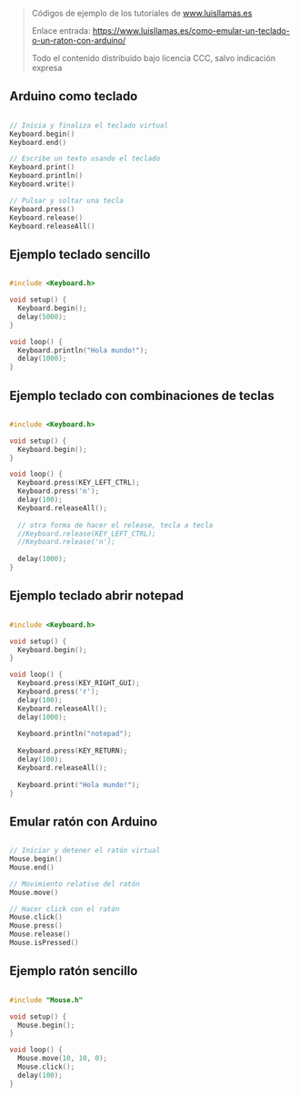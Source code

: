 > Códigos de ejemplo de los tutoriales de www.luisllamas.es
>
> Enlace entrada: https://www.luisllamas.es/como-emular-un-teclado-o-un-raton-con-arduino/
>
> Todo el contenido distribuido bajo licencia CCC, salvo indicación expresa


## Arduino como teclado
```cpp
// Inicia y finaliza el teclado virtual
Keyboard.begin()
Keyboard.end()

// Escribe un texto usando el teclado
Keyboard.print()
Keyboard.println()
Keyboard.write()

// Pulsar y soltar una tecla
Keyboard.press()
Keyboard.release()
Keyboard.releaseAll()
```



## Ejemplo teclado sencillo
```cpp
#include <Keyboard.h>

void setup() {
  Keyboard.begin();
  delay(5000);
}

void loop() {
  Keyboard.println("Hola mundo!");
  delay(1000);
}
```



## Ejemplo teclado con combinaciones de teclas
```cpp
#include <Keyboard.h>

void setup() {
  Keyboard.begin();
}

void loop() {
  Keyboard.press(KEY_LEFT_CTRL);
  Keyboard.press('n');
  delay(100);
  Keyboard.releaseAll();
  
  // otra forma de hacer el release, tecla a tecla
  //Keyboard.release(KEY_LEFT_CTRL);
  //Keyboard.release('n');
  
  delay(1000);
}
```



## Ejemplo teclado abrir notepad
```cpp
#include <Keyboard.h>

void setup() {
  Keyboard.begin();
}

void loop() {
  Keyboard.press(KEY_RIGHT_GUI);
  Keyboard.press('r');
  delay(100);
  Keyboard.releaseAll();  
  delay(1000);
  
  Keyboard.println("notepad");
  
  Keyboard.press(KEY_RETURN);
  delay(100);
  Keyboard.releaseAll();
  
  Keyboard.print("Hola mundo!");
}
```



## Emular ratón con Arduino
```cpp
// Iniciar y detener el ratón virtual
Mouse.begin()
Mouse.end()

// Movimiento relativo del ratón
Mouse.move()

// Hacer click con el ratón
Mouse.click()
Mouse.press()
Mouse.release()
Mouse.isPressed()
```



## Ejemplo ratón sencillo
```cpp
#include "Mouse.h"

void setup() {
  Mouse.begin();
}

void loop() {
  Mouse.move(10, 10, 0);
  Mouse.click();
  delay(100);
}
```


